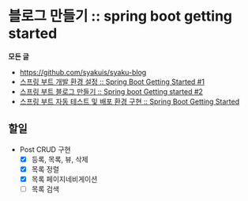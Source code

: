 # 블로그 만들기 :: spring boot getting started

**모든 글**

- https://github.com/syakuis/syaku-blog
- [스프링 부트 개발 환경 설정 :: Spring Boot Getting Started #1](http://syaku.tistory.com/369)
- [스프링 부트 블로그 만들기 :: Spring boot Getting started #2](http://syaku.tistory.com/370)
- [스프링 부트 자동 테스트 및 배포 환경 구현 :: Spring Boot Getting Started](http://syaku.tistory.com/371)

## 할일

- Post CRUD 구현
  - [x] 등록, 목록, 뷰, 삭제
  - [x] 목록 정렬
  - [x] 목록 페이지네비게이션 
  - [ ] 목록 검색
